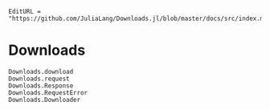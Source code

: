 ```@meta
EditURL = "https://github.com/JuliaLang/Downloads.jl/blob/master/docs/src/index.md"
```

# Downloads

```@docs
Downloads.download
Downloads.request
Downloads.Response
Downloads.RequestError
Downloads.Downloader
```
